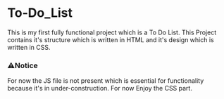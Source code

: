# To-Do_List
This is my first fully functional project which is a To Do List. This Project contains it's structure which is written in HTML and it's design which is written in CSS.

<h3><b>⚠️Notice</b></h3>
For now the JS file is not present which is essential for functionality because it's in under-construction. For now Enjoy the CSS part.
